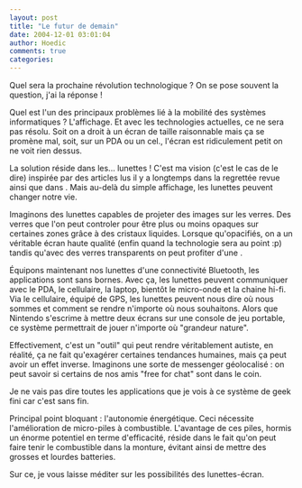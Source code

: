 ```yaml
---
layout: post
title: "Le futur de demain"
date: 2004-12-01 03:01:04
author: Hoedic
comments: true
categories: 
---
```



Quel sera la prochaine révolution technologique ? On se pose souvent la question, j'ai la réponse !

Quel est l'un des principaux problèmes lié à la mobilité des systèmes informatiques ? L'affichage. Et avec les technologies actuelles, ce ne sera pas résolu. Soit on a droit à un écran de taille raisonnable mais ça se promène mal, soit, sur un PDA ou un cel., l'écran est ridiculement petit on ne voit rien dessus.

La solution réside dans les... lunettes ! C'est ma vision (c'est le cas de le dire) inspirée par des articles lus il y a longtemps dans la regrettée revue  ainsi que dans . Mais au-delà du simple affichage, les lunettes peuvent changer notre vie.

Imaginons des lunettes capables de projeter des images sur les verres. Des verres que l'on peut controler pour être plus ou moins opaques sur certaines zones grâce à des cristaux liquides. Lorsque qu'opacifiés, on a un véritable écran haute qualité (enfin quand la technologie sera au point :p) tandis qu'avec des verres transparents on peut profiter d'une .

Équipons maintenant nos lunettes d'une connectivité Bluetooth, les applications sont sans bornes. Avec ça, les lunettes peuvent communiquer avec le PDA, le cellulaire, la laptop, bientôt le micro-onde et la chaine hi-fi. Via le cellulaire, équipé de GPS, les lunettes peuvent nous dire où nous sommes et comment se rendre n'importe où nous souhaitons. Alors que Nintendo s'escrime à mettre deux écrans sur une console de jeu portable, ce système permettrait de jouer n'importe où "grandeur nature".

Effectivement, c'est un "outil" qui peut rendre véritablement autiste, en réalité, ça ne fait qu'exagérer certaines tendances humaines, mais ça peut avoir un effet inverse. Imaginons une sorte de messenger géolocalisé : on peut savoir si certains de nos amis "free for chat" sont dans le coin.

Je ne vais pas dire toutes les applications que je vois à ce système de geek fini car c'est sans fin.

Principal point bloquant : l'autonomie énergétique. Ceci nécessite l'amélioration de micro-piles à combustible. L'avantage de ces piles, hormis un énorme potentiel en terme d'efficacité, réside dans le fait qu'on peut faire tenir le combustible dans la monture, évitant ainsi de mettre des grosses et lourdes batteries.

Sur ce, je vous laisse méditer sur les possibilités des lunettes-écran.